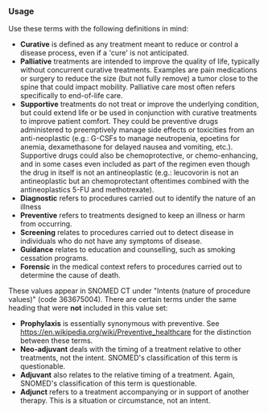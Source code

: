 ### Usage

Use these terms with the following definitions in mind:

* **Curative** is defined as any treatment meant to reduce or control a disease process, even if a 'cure' is not anticipated.
* **Palliative** treatments are intended to improve the quality of life, typically without concurrent curative treatments. Examples are pain medications or surgery to reduce the size (but not fully remove) a tumor close to the spine that could impact mobility. Palliative care most often refers specifically to end-of-life care.
* **Supportive** treatments do not treat or improve the underlying condition, but could extend life or be used in conjunction with curative treatments to improve patient comfort. They could be preventive drugs administered to preemptively manage side effects or toxicities from an anti-neoplastic (e.g.: G-CSFs to manage neutropenia, epoetins for anemia, dexamethasone for delayed nausea and vomiting, etc.). Supportive drugs could also be chemoprotective, or chemo-enhancing, and in some cases even included as part of the regimen even though the drug in itself is not an antineoplastic (e.g.: leucovorin is not an antineoplastic but an chemoprotectant oftentimes combined with the antineoplastics 5-FU and methotrexate).
* **Diagnostic** refers to procedures carried out to identify the nature of an illness
* **Preventive** refers to treatments designed to keep an illness or harm from occurring.
* **Screening** relates to procedures carried out to detect disease in individuals who do not have any symptoms of disease.
* **Guidance** relates to education and counselling, such as smoking cessation programs.
* **Forensic** in the medical context refers to procedures carried out to determine the cause of death.

These values appear in SNOMED CT under "Intents (nature of procedure values)" (code 363675004). There are certain terms under the same heading that were **not** included in this value set:

* **Prophylaxis** is essentially synonymous with preventive. See <https://en.wikipedia.org/wiki/Preventive_healthcare> for the distinction between these terms.
* **Neo-adjuvant** deals with the timing of a treatment relative to other treatments, not the intent. SNOMED's classification of this term is questionable.
* **Adjuvant** also relates to the relative timing of a treatment. Again, SNOMED's classification of this term is questionable.
* **Adjunct** refers to a treatment accompanying or in support of another therapy. This is a situation or circumstance, not an intent.
